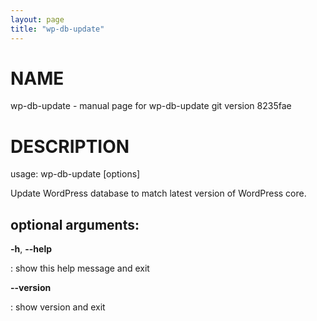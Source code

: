 ```yaml
---
layout: page
title: "wp-db-update"
---
```



NAME
====

wp-db-update - manual page for wp-db-update git version 8235fae

DESCRIPTION
===========

usage: wp-db-update \[options\]

Update WordPress database to match latest version of WordPress core.

optional arguments:
-------------------

**-h**, **\--help**

:   show this help message and exit

**\--version**

:   show version and exit
